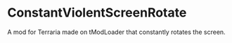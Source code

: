# ConstantViolentScreenRotate
A mod for Terraria made on tModLoader that constantly rotates the screen.
